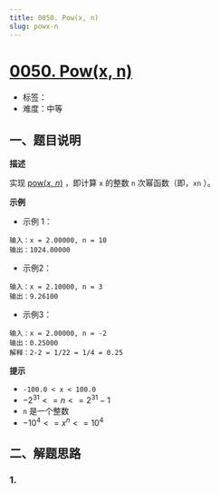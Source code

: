 ```yaml
---
title: 0050. Pow(x, n)
slug: powx-n
---
```


# [0050. Pow(x, n)](https://leetcode.cn/problems/powx-n/)

- 标签：
- 难度：中等

## 一、题目说明

**描述**

实现 [pow(*x*, *n*)](https://www.cplusplus.com/reference/valarray/pow/) ，即计算 `x` 的整数 `n` 次幂函数（即，`xn` ）。

**示例**

* 示例 1：

```text
输入：x = 2.00000, n = 10
输出：1024.00000
```

* 示例2：

```text
输入：x = 2.10000, n = 3
输出：9.26100
```

* 示例3：

```text
输入：x = 2.00000, n = -2
输出：0.25000
解释：2-2 = 1/22 = 1/4 = 0.25
```

**提示**

* `-100.0 < x < 100.0`
* $-2^{31} <= n <= 2^{31}-1$
* `n` 是一个整数
* $-10^4 <= x^n <= 10^4$

## 二、解题思路

### 1.

